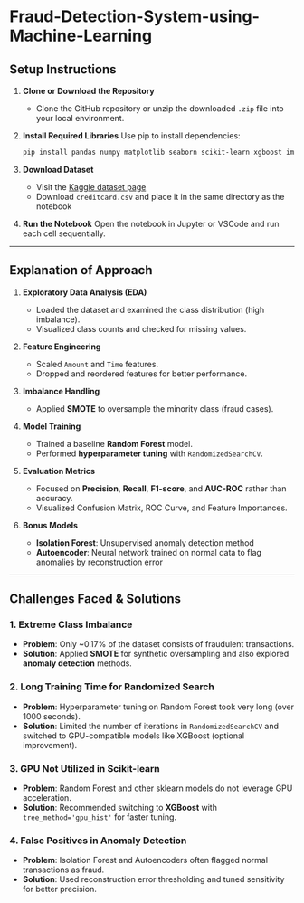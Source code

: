 # Fraud-Detection-System-using-Machine-Learning

## Setup Instructions

1. **Clone or Download the Repository**
   - Clone the GitHub repository or unzip the downloaded `.zip` file into your local environment.

2. **Install Required Libraries**
   Use pip to install dependencies:
   ```bash
   pip install pandas numpy matplotlib seaborn scikit-learn xgboost imbalanced-learn tensorflow
   ```

3. **Download Dataset**
   - Visit the [Kaggle dataset page](https://www.kaggle.com/datasets/mlg-ulb/creditcardfraud)
   - Download `creditcard.csv` and place it in the same directory as the notebook

4. **Run the Notebook**
   Open the notebook in Jupyter or VSCode and run each cell sequentially.

---

## Explanation of Approach

1. **Exploratory Data Analysis (EDA)**
   - Loaded the dataset and examined the class distribution (high imbalance).
   - Visualized class counts and checked for missing values.

2. **Feature Engineering**
   - Scaled `Amount` and `Time` features.
   - Dropped and reordered features for better performance.

3. **Imbalance Handling**
   - Applied **SMOTE** to oversample the minority class (fraud cases).

4. **Model Training**
   - Trained a baseline **Random Forest** model.
   - Performed **hyperparameter tuning** with `RandomizedSearchCV`.

5. **Evaluation Metrics**
   - Focused on **Precision**, **Recall**, **F1-score**, and **AUC-ROC** rather than accuracy.
   - Visualized Confusion Matrix, ROC Curve, and Feature Importances.

6. **Bonus Models**
   - **Isolation Forest**: Unsupervised anomaly detection method
   - **Autoencoder**: Neural network trained on normal data to flag anomalies by reconstruction error

---

## Challenges Faced & Solutions

### 1. **Extreme Class Imbalance**
- **Problem**: Only ~0.17% of the dataset consists of fraudulent transactions.
- **Solution**: Applied **SMOTE** for synthetic oversampling and also explored **anomaly detection** methods.

### 2. **Long Training Time for Randomized Search**
- **Problem**: Hyperparameter tuning on Random Forest took very long (over 1000 seconds).
- **Solution**: Limited the number of iterations in `RandomizedSearchCV` and switched to GPU-compatible models like XGBoost (optional improvement).

### 3. **GPU Not Utilized in Scikit-learn**
- **Problem**: Random Forest and other sklearn models do not leverage GPU acceleration.
- **Solution**: Recommended switching to **XGBoost** with `tree_method='gpu_hist'` for faster tuning.

### 4. **False Positives in Anomaly Detection**
- **Problem**: Isolation Forest and Autoencoders often flagged normal transactions as fraud.
- **Solution**: Used reconstruction error thresholding and tuned sensitivity for better precision.
